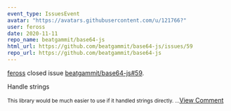 ```yaml
---
event_type: IssuesEvent
avatar: "https://avatars.githubusercontent.com/u/121766?"
user: feross
date: 2020-11-11
repo_name: beatgammit/base64-js
html_url: https://github.com/beatgammit/base64-js/issues/59
repo_url: https://github.com/beatgammit/base64-js
---
```


<a href='https://github.com/feross' target='_blank'>feross</a> closed issue <a href='https://github.com/beatgammit/base64-js/issues/59' target='_blank'>beatgammit/base64-js#59</a>.

<p>Handle strings</p><small>This library would be much easier to use if it handled strings directly....</small><a href='https://github.com/beatgammit/base64-js/issues/59' target='_blank'>View Comment</a>